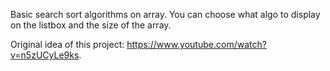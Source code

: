Basic search sort algorithms on array. You can choose what algo to display on the listbox and the size of the array.

Original idea of this project: https://www.youtube.com/watch?v=n5zUCyLe9ks.
